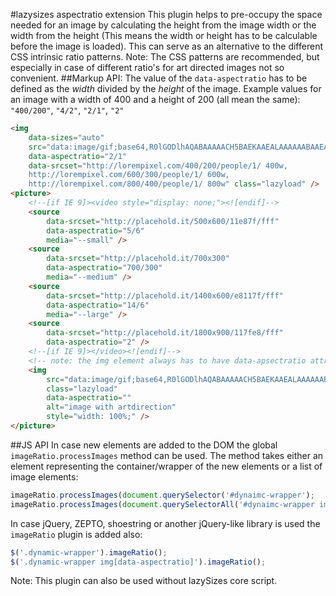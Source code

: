 #lazysizes aspectratio extension
This plugin helps to pre-occupy the space needed for an image by calculating the height from the image width or the width from the height (This means the width or height has to be calculable before the image is loaded). This can serve as an alternative to the different CSS intrinsic ratio patterns.
Note: The CSS patterns are recommended, but especially in case of different ratio's for art directed images not so convenient.
##Markup API:
The value of the ``data-aspectratio`` has to be defined as the *width* divided by the *height*  of the image.
Example values for an image with a width of 400 and a height of 200 (all mean the same): ``"400/200"``, ``"4/2"``, ``"2/1"``, ``"2"``
```html
<img
	data-sizes="auto"
    src="data:image/gif;base64,R0lGODlhAQABAAAAACH5BAEKAAEALAAAAAABAAEAAAICTAEAOw=="
    data-aspectratio="2/1"
	data-srcset="http://lorempixel.com/400/200/people/1/ 400w,
    http://lorempixel.com/600/300/people/1/ 600w,
    http://lorempixel.com/800/400/people/1/ 800w" class="lazyload" />
<picture>
	<!--[if IE 9]><video style="display: none;"><![endif]-->
	<source
		data-srcset="http://placehold.it/500x600/11e87f/fff"
		data-aspectratio="5/6"
		media="--small" />
	<source
		data-srcset="http://placehold.it/700x300"
		data-aspectratio="700/300"
		media="--medium" />
	<source
		data-srcset="http://placehold.it/1400x600/e8117f/fff"
		data-aspectratio="14/6"
		media="--large" />
	<source
        data-srcset="http://placehold.it/1800x900/117fe8/fff"
		data-aspectratio="2" />
    <!--[if IE 9]></video><![endif]-->
    <!-- note: the img element always has to have data-apsectratio attribute, even if it is using a dummy/placeholder image -->
    <img
        src="data:image/gif;base64,R0lGODlhAQABAAAAACH5BAEKAAEALAAAAAABAAEAAAICTAEAOw=="
        class="lazyload"
		data-aspectratio=""
        alt="image with artdirection"
        style="width: 100%;" />
</picture>
```
##JS API
In case new elements are added to the DOM the global ``imageRatio.processImages`` method can be used. The method takes either an element representing the container/wrapper of the new elements or a list of image elements:
```js
imageRatio.processImages(document.querySelector('#dynaimc-wrapper');
imageRatio.processImages(document.querySelectorAll('#dynaimc-wrapper img[data-aspectratio]');
```
In case jQuery, ZEPTO, shoestring or another jQuery-like library is used the ``imageRatio`` plugin is added also:
```js
$('.dynamic-wrapper').imageRatio();
$('.dynamic-wrapper img[data-aspectratio]').imageRatio();
```
Note: This plugin can also be used without lazySizes core script.
